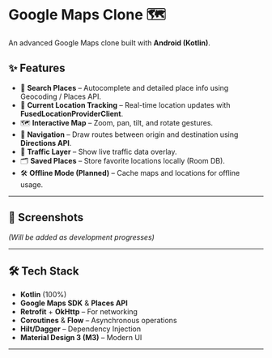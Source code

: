 # Google Maps Clone 🗺️

An advanced Google Maps clone built with **Android (Kotlin)**.  

## ✨ Features
- 🔎 **Search Places** – Autocomplete and detailed place info using Geocoding / Places API.  
- 📍 **Current Location Tracking** – Real-time location updates with **FusedLocationProviderClient**.  
- 🗺️ **Interactive Map** – Zoom, pan, tilt, and rotate gestures.  
- 🧭 **Navigation** – Draw routes between origin and destination using **Directions API**.  
- 🚦 **Traffic Layer** – Show live traffic data overlay.  
- 🗂️ **Saved Places** – Store favorite locations locally (Room DB).  
- 🛠️ **Offline Mode (Planned)** – Cache maps and locations for offline usage.  

---

## 📱 Screenshots  
*(Will be added as development progresses)*  

---

## 🛠️ Tech Stack
- **Kotlin** (100%)  
- **Google Maps SDK** & **Places API**  
- **Retrofit** + **OkHttp** – For networking  
- **Coroutines** & **Flow** – Asynchronous operations  
- **Hilt/Dagger** – Dependency Injection  
- **Material Design 3 (M3)** – Modern UI  

---
